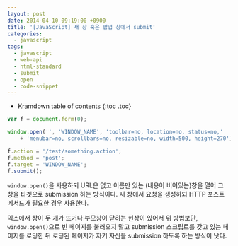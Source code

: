 ```yaml
---
layout: post
date: 2014-04-10 09:19:00 +0900
title: '[JavaScript] 새 창 혹은 팝업 창에서 submit'
categories:
  - javascript
tags:
  - javascript
  - web-api
  - html-standard
  - submit
  - open
  - code-snippet
---
```


* Kramdown table of contents
{:toc .toc}

```js
var f = document.form(0);

window.open('', 'WINDOW_NAME', 'toolbar=no, location=no, status=no,'
    + 'menubar=no, scrollbars=no, resizable=no, width=500, height=270');

f.action = '/test/something.action';
f.method = 'post';
f.target = 'WINDOW_NAME';
f.submit();
```

`window.open()`을 사용하되 URL은 없고 이름만 있는 (내용이 비어있는)창을 열어 그 창을 타겟으로 submission 하는 방식이다. 새 창에서 요청을 생성하되 HTTP 포스트 메서드가 필요한 경우 사용한다.

익스에서 창이 두 개가 뜨거나 부모창이 닫히는 현상이 있어서 위 방법보단, `window.open()`으로 빈 페이지를 불러오지 말고 submission 스크립트를 갖고 있는 페이지를 로딩한 뒤 로딩된 페이지가 자기 자신을 submission 하도록 하는 방식이 낫다.
